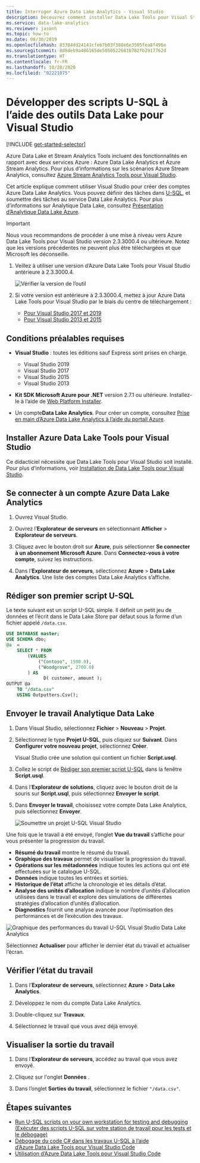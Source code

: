 ```yaml
---
title: Interroger Azure Data Lake Analytics - Visual Studio
description: Découvrez comment installer Data Lake Tools pour Visual Studio et développer et tester des scripts U-SQL.
ms.service: data-lake-analytics
ms.reviewer: jasonh
ms.topic: how-to
ms.date: 08/30/2019
ms.openlocfilehash: 83384dd24141cfeb7b03f388e6e3505fea8f496e
ms.sourcegitcommit: 8d8deb9a406165de5050522681b782fb2917762d
ms.translationtype: HT
ms.contentlocale: fr-FR
ms.lasthandoff: 10/20/2020
ms.locfileid: "92221075"
---
```

# <a name="develop-u-sql-scripts-by-using-data-lake-tools-for-visual-studio"></a>Développer des scripts U-SQL à l’aide des outils Data Lake pour Visual Studio

[!INCLUDE [get-started-selector](../../includes/data-lake-analytics-selector-get-started.md)]

Azure Data Lake et Stream Analytics Tools incluent des fonctionnalités en rapport avec deux services Azure : Azure Data Lake Analytics et Azure Stream Analytics. Pour plus d’informations sur les scénarios Azure Stream Analytics, consultez [Azure Stream Analytics Tools pour Visual Studio](../stream-analytics/stream-analytics-tools-for-visual-studio-install.md).

Cet article explique comment utiliser Visual Studio pour créer des comptes Azure Data Lake Analytics. Vous pouvez définir des tâches dans [U-SQL](data-lake-analytics-u-sql-get-started.md), et soumettre des tâches au service Data Lake Analytics. Pour plus d’informations sur Analytique Data Lake, consultez [Présentation d’Analytique Data Lake Azure](data-lake-analytics-overview.md).

> [!IMPORTANT]
> Nous vous recommandons de procéder à une mise à niveau vers Azure Data Lake Tools pour Visual Studio version 2.3.3000.4 ou ultérieure. Notez que les versions précédentes ne peuvent plus être téléchargées et que Microsoft les déconseille.
>
> 1. Veillez à utiliser une version d’Azure Data Lake Tools pour Visual Studio antérieure à 2.3.3000.4.
>
>    ![Vérifier la version de l’outil](./media/data-lake-analytics-data-lake-tools-get-started/data-lake-analytics-data-lake-tools-about-data-lake.png)
>
> 1. Si votre version est antérieure à 2.3.3000.4, mettez à jour Azure Data Lake Tools pour Visual Studio par le biais du centre de téléchargement :
>    - [Pour Visual Studio 2017 et 2019](https://marketplace.visualstudio.com/items?itemName=ADLTools.AzureDataLakeandStreamAnalyticsTools)
>    - [Pour Visual Studio 2013 et 2015](https://www.microsoft.com/en-us/download/details.aspx?id=49504)

## <a name="prerequisites"></a>Conditions préalables requises

* **Visual Studio** : toutes les éditions sauf Express sont prises en charge.

  * Visual Studio 2019
  * Visual Studio 2017
  * Visual Studio 2015
  * Visual Studio 2013

* **Kit SDK Microsoft Azure pour .NET** version 2.7.1 ou ultérieure. Installez-le à l’aide de [Web Platform Installer](https://www.microsoft.com/web/downloads/platform.aspx).
* Un compte**Data Lake Analytics**. Pour créer un compte, consultez [Prise en main d’Azure Data Lake Analytics à l’aide du portail Azure](data-lake-analytics-get-started-portal.md).

## <a name="install-azure-data-lake-tools-for-visual-studio"></a>Installer Azure Data Lake Tools pour Visual Studio

Ce didacticiel nécessite que Data Lake Tools pour Visual Studio soit installé. Pour plus d’informations, voir [Installation de Data Lake Tools pour Visual Studio](data-lake-analytics-data-lake-tools-install.md).

## <a name="connect-to-an-azure-data-lake-analytics-account"></a>Se connecter à un compte Azure Data Lake Analytics

1. Ouvrez Visual Studio.

1. Ouvrez l’**Explorateur de serveurs** en sélectionnant **Afficher** > **Explorateur de serveurs**.

1. Cliquez avec le bouton droit sur **Azure**, puis sélectionner **Se connecter à un abonnement Microsoft Azure**. Dans **Connectez-vous à votre compte**, suivez les instructions.

1. Dans l’**Explorateur de serveurs**, sélectionnez **Azure** > **Data Lake Analytics**. Une liste des comptes Data Lake Analytics s’affiche.

## <a name="write-your-first-u-sql-script"></a>Rédiger son premier script U-SQL

Le texte suivant est un script U-SQL simple. Il définit un petit jeu de données et l’écrit dans le Data Lake Store par défaut sous la forme d’un fichier appelé `/data.csv`.

```sql
USE DATABASE master;
USE SCHEMA dbo;
@a  = 
    SELECT * FROM 
        (VALUES
            ("Contoso", 1500.0),
            ("Woodgrove", 2700.0)
        ) AS 
              D( customer, amount );
OUTPUT @a
    TO "/data.csv"
    USING Outputters.Csv();
```

## <a name="submit-a-data-lake-analytics-job"></a>Envoyer le travail Analytique Data Lake

1. Dans Visual Studio, sélectionnez **Fichier** > **Nouveau** > **Projet**.

1. Sélectionnez le type **Projet U-SQL**, puis cliquez sur **Suivant**. Dans **Configurer votre nouveau projet**, sélectionnez **Créer**.

   Visual Studio crée une solution qui contient un fichier **Script.usql**.

1. Collez le script de [Rédiger son premier script U-SQL](#write-your-first-u-sql-script) dans la fenêtre **Script.usql**.

1. Dans l’**Explorateur de solutions**, cliquez avec le bouton droit de la souris sur **Script.usql**, puis sélectionnez **Envoyer le script**.

1. Dans **Envoyer le travail**, choisissez votre compte Data Lake Analytics, puis sélectionnez **Envoyer**.

   ![Soumettre un projet U-SQL Visual Studio](./media/data-lake-analytics-data-lake-tools-get-started/data-lake-analytics-submit-job-vs2019.png)

Une fois que le travail a été envoyé, l’onglet **Vue du travail** s’affiche pour vous présenter la progression du travail.

* **Résumé du travail** montre le résumé du travail.
* **Graphique des travaux** permet de visualiser la progression du travail.
* **Opérations sur les métadonnées** indique toutes les actions qui ont été effectuées sur le catalogue U-SQL.
* **Données** indique toutes les entrées et sorties.
* **Historique de l’état** affiche la chronologie et les détails d’état.
* **Analyse des unités d’allocation** indique le nombre d’unités d’allocation utilisées dans le travail et explore des simulations de différentes stratégies d’allocation d’unités d’allocation.
* **Diagnostics** fournit une analyse avancée pour l’optimisation des performances et de l’exécution des travaux.

![Graphique des performances du travail U-SQL Visual Studio Data Lake Analytics](./media/data-lake-analytics-data-lake-tools-get-started/data-lake-analytics-data-lake-tools-performance-graph.png)

Sélectionnez **Actualiser** pour afficher le dernier état du travail et actualiser l’écran.

## <a name="check-job-status"></a>Vérifier l’état du travail

1. Dans l’**Explorateur de serveurs**, sélectionnez **Azure** > **Data Lake Analytics**.

1. Développez le nom du compte Data Lake Analytics.

1. Double-cliquez sur **Travaux**.

1. Sélectionnez le travail que vous avez déjà envoyé.

## <a name="see-the-job-output"></a>Visualiser la sortie du travail

1. Dans l’**Explorateur de serveurs**, accédez au travail que vous avez envoyé.

1. Cliquez sur l'onglet **Données** .

1. Dans l’onglet **Sorties du travail**, sélectionnez le fichier `"/data.csv"`.

## <a name="next-steps"></a>Étapes suivantes

* [Run U-SQL scripts on your own workstation for testing and debugging (Exécuter des scripts U-SQL sur votre station de travail pour les tests et le débogage)](data-lake-analytics-data-lake-tools-local-run.md)
* [Débogage du code C# dans les travaux U-SQL à l’aide d’Azure Data Lake Tools pour Visual Studio Code](data-lake-tools-for-vscode-local-run-and-debug.md)
* [Utilisation d’Azure Data Lake Tools pour Visual Studio Code](data-lake-analytics-data-lake-tools-for-vscode.md)
